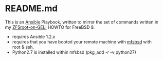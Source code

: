 # README.md

This is an [Ansible](http://ansibleworks.com/) Playbook, written to mirror the set of commands written in my [ZFSroot-on-GELI](http://www.keltia.net/howtos/mfsbsd-zfs91/) HOWTO for FreeBSD 9.

- requires Ansible 1.2.x
- requires that you have booted your remote machine with [mfsbsd](http://mfsbsd.vx.sk) with root & ssh.
- Python2.7 is installed within mfsbsd (pkg_add -r -v python27)
